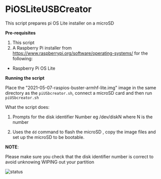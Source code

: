 # PiOSLiteUSBCreator

This script prepares pi OS Lite installer on a microSD   

**Pre-requisites**

1. This script
2. A Raspberry Pi installer from  https://www.raspberrypi.org/software/operating-systems/ for the following:

* Raspberry Pi OS Lite


**Running the script**

Place the "2021-05-07-raspios-buster-armhf-lite.img" image in the same directory 
as the `piUSbcreator.sh`, connect a microSD card and then run `piUSbcreator.sh` 


What the script does:

1. Prompts for the disk identifier Number eg /dev/diskN where N is the number

2. Uses the `dd` command  to flash the microSD , copy the image files and set up the microSD  to be bootable.



**NOTE**: 

Please make sure you check that the disk identifier number is correct to avoid unknowing WIPING out your partition

![status](https://github.com/vamadi32/PiOSLiteUSBCreator/badge.svg)

